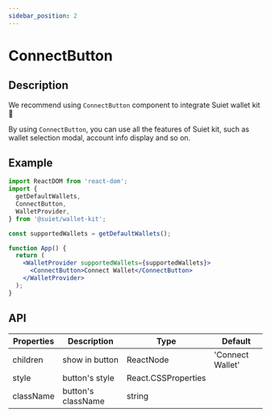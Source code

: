 ```yaml
---
sidebar_position: 2
---
```


# ConnectButton

## Description

We recommend using `ConnectButton` component to integrate Suiet wallet kit 🥳

By using `ConnectButton`, you can use all the features of Suiet kit, such as wallet selection modal, account info display and so on.

## Example

```jsx
import ReactDOM from 'react-dom';
import {
  getDefaultWallets,
  ConnectButton,
  WalletProvider,
} from '@suiet/wallet-kit';

const supportedWallets = getDefaultWallets();

function App() {
  return (
    <WalletProvider supportedWallets={supportedWallets}>
      <ConnectButton>Connect Wallet</ConnectButton>
    </WalletProvider>
  );
}
```

## API

| Properties | Description        | Type                | Default          |
| ---------- | ------------------ | ------------------- | ---------------- |
| children   | show in button     | ReactNode           | 'Connect Wallet' |
| style      | button's style     | React.CSSProperties |                  |
| className  | button's className | string              |                  |

